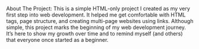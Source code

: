 About The Project: 
  This is a simple HTML-only project I created as my very first step into web development. 
  It helped me get comfortable with HTML tags, page structure, and creating multi-page websites using links.
  Although simple, this project marks the beginning of my web development journey. It’s here to show my growth 
  over time and to remind myself (and others) that everyone once started as a beginner.
  
